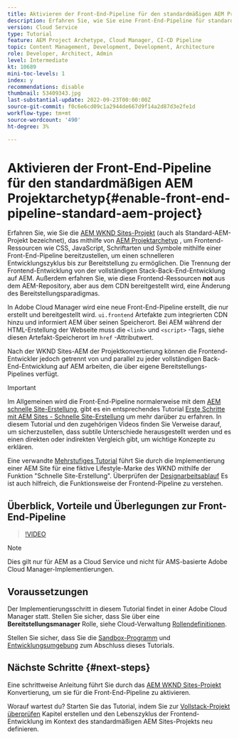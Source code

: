 ```yaml
---
title: Aktivieren der Front-End-Pipeline für den standardmäßigen AEM Projektarchetyp
description: Erfahren Sie, wie Sie eine Front-End-Pipeline für standardmäßige AEM-Projekte aktivieren, um statische Ressourcen wie CSS, JavaScript, Schriftarten und Symbole schneller bereitzustellen. Trennung der Frontend-Entwicklung von der vollständigen Stack-Back-End-Entwicklung auf AEM.
version: Cloud Service
type: Tutorial
feature: AEM Project Archetype, Cloud Manager, CI-CD Pipeline
topic: Content Management, Development, Development, Architecture
role: Developer, Architect, Admin
level: Intermediate
kt: 10689
mini-toc-levels: 1
index: y
recommendations: disable
thumbnail: 53409343.jpg
last-substantial-update: 2022-09-23T00:00:00Z
source-git-commit: f0c6e6cd09c1a2944de667d9f14a2d87d3e2fe1d
workflow-type: tm+mt
source-wordcount: '490'
ht-degree: 3%

---
```



# Aktivieren der Front-End-Pipeline für den standardmäßigen AEM Projektarchetyp{#enable-front-end-pipeline-standard-aem-project}

Erfahren Sie, wie Sie die [AEM WKND Sites-Projekt](https://github.com/adobe/aem-guides-wknd) (auch als Standard-AEM-Projekt bezeichnet), das mithilfe von [AEM Projektarchetyp](https://github.com/adobe/aem-project-archetype) , um Frontend-Ressourcen wie CSS, JavaScript, Schriftarten und Symbole mithilfe einer Front-End-Pipeline bereitzustellen, um einen schnelleren Entwicklungszyklus bis zur Bereitstellung zu ermöglichen. Die Trennung der Frontend-Entwicklung von der vollständigen Stack-Back-End-Entwicklung auf AEM. Außerdem erfahren Sie, wie diese Frontend-Ressourcen __not__ aus dem AEM-Repository, aber aus dem CDN bereitgestellt wird, eine Änderung des Bereitstellungsparadigmas.


In Adobe Cloud Manager wird eine neue Front-End-Pipeline erstellt, die nur erstellt und bereitgestellt wird. `ui.frontend` Artefakte zum integrierten CDN hinzu und informiert AEM über seinen Speicherort. Bei AEM während der HTML-Erstellung der Webseite muss die `<link>` und `<script>` -Tags, siehe diesen Artefakt-Speicherort im `href` -Attributwert.

Nach der WKND Sites-AEM der Projektkonvertierung können die Frontend-Entwickler jedoch getrennt von und parallel zu jeder vollständigen Back-End-Entwicklung auf AEM arbeiten, die über eigene Bereitstellungs-Pipelines verfügt.

>[!IMPORTANT]
>
>Im Allgemeinen wird die Front-End-Pipeline normalerweise mit dem [AEM schnelle Site-Erstellung](https://experienceleague.adobe.com/docs/experience-manager-cloud-service/content/sites/administering/site-creation/quick-site/overview.html?lang=en), gibt es ein entsprechendes Tutorial [Erste Schritte mit AEM Sites - Schnelle Site-Erstellung](https://experienceleague.adobe.com/docs/experience-manager-learn/getting-started-wknd-tutorial-develop/site-template/overview.html) um mehr darüber zu erfahren. In diesem Tutorial und den zugehörigen Videos finden Sie Verweise darauf, um sicherzustellen, dass subtile Unterschiede herausgestellt werden und es einen direkten oder indirekten Vergleich gibt, um wichtige Konzepte zu erklären.


Eine verwandte [Mehrstufiges Tutorial](https://experienceleague.adobe.com/docs/experience-manager-learn/getting-started-wknd-tutorial-develop/site-template/overview.html) führt Sie durch die Implementierung einer AEM Site für eine fiktive Lifestyle-Marke des WKND mithilfe der Funktion &quot;Schnelle Site-Erstellung&quot;. Überprüfen der [Designarbeitsablauf](https://experienceleague.adobe.com/docs/experience-manager-learn/getting-started-wknd-tutorial-develop/site-template/theming.html) Es ist auch hilfreich, die Funktionsweise der Frontend-Pipeline zu verstehen.

## Überblick, Vorteile und Überlegungen zur Front-End-Pipeline

>[!VIDEO](https://video.tv.adobe.com/v/3409343/)


>[!NOTE]
>
>Dies gilt nur für AEM as a Cloud Service und nicht für AMS-basierte Adobe Cloud Manager-Implementierungen.

## Voraussetzungen

Der Implementierungsschritt in diesem Tutorial findet in einer Adobe Cloud Manager statt. Stellen Sie sicher, dass Sie über eine __Bereitstellungsmanager__ Rolle, siehe Cloud-Verwaltung [Rollendefinitionen](https://experienceleague.adobe.com/docs/experience-manager-cloud-manager/content/requirements/users-and-roles.html?lang=en#role-definitions).

Stellen Sie sicher, dass Sie die [Sandbox-Programm](https://experienceleague.adobe.com/docs/experience-manager-cloud-service/content/implementing/using-cloud-manager/programs/introduction-sandbox-programs.html) und [Entwicklungsumgebung](https://experienceleague.adobe.com/docs/experience-manager-cloud-service/content/implementing/using-cloud-manager/manage-environments.html) zum Abschluss dieses Tutorials.

## Nächste Schritte {#next-steps}

Eine schrittweise Anleitung führt Sie durch das [AEM WKND Sites-Projekt](https://github.com/adobe/aem-guides-wknd) Konvertierung, um sie für die Front-End-Pipeline zu aktivieren.

Worauf wartest du? Starten Sie das Tutorial, indem Sie zur [Vollstack-Projekt überprüfen](review-uifrontend-module.md) Kapitel erstellen und den Lebenszyklus der Frontend-Entwicklung im Kontext des standardmäßigen AEM Sites-Projekts neu definieren.

